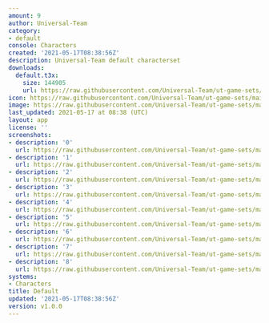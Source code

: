 ```yaml
---
amount: 9
author: Universal-Team
category:
- default
console: Characters
created: '2021-05-17T08:38:56Z'
description: Universal-Team default characterset
downloads:
  default.t3x:
    size: 144905
    url: https://raw.githubusercontent.com/Universal-Team/ut-game-sets/main/sets/characters/default/default.t3x
icon: https://raw.githubusercontent.com/Universal-Team/ut-game-sets/main/icons/characters.png
image: https://raw.githubusercontent.com/Universal-Team/ut-game-sets/main/icons/characters.png
last_updated: 2021-05-17 at 08:38 (UTC)
layout: app
license: ''
screenshots:
- description: '0'
  url: https://raw.githubusercontent.com/Universal-Team/ut-game-sets/main/sets/characters/default/screenshots/0.png
- description: '1'
  url: https://raw.githubusercontent.com/Universal-Team/ut-game-sets/main/sets/characters/default/screenshots/1.png
- description: '2'
  url: https://raw.githubusercontent.com/Universal-Team/ut-game-sets/main/sets/characters/default/screenshots/2.png
- description: '3'
  url: https://raw.githubusercontent.com/Universal-Team/ut-game-sets/main/sets/characters/default/screenshots/3.png
- description: '4'
  url: https://raw.githubusercontent.com/Universal-Team/ut-game-sets/main/sets/characters/default/screenshots/4.png
- description: '5'
  url: https://raw.githubusercontent.com/Universal-Team/ut-game-sets/main/sets/characters/default/screenshots/5.png
- description: '6'
  url: https://raw.githubusercontent.com/Universal-Team/ut-game-sets/main/sets/characters/default/screenshots/6.png
- description: '7'
  url: https://raw.githubusercontent.com/Universal-Team/ut-game-sets/main/sets/characters/default/screenshots/7.png
- description: '8'
  url: https://raw.githubusercontent.com/Universal-Team/ut-game-sets/main/sets/characters/default/screenshots/8.png
systems:
- Characters
title: Default
updated: '2021-05-17T08:38:56Z'
version: v1.0.0
---
```

